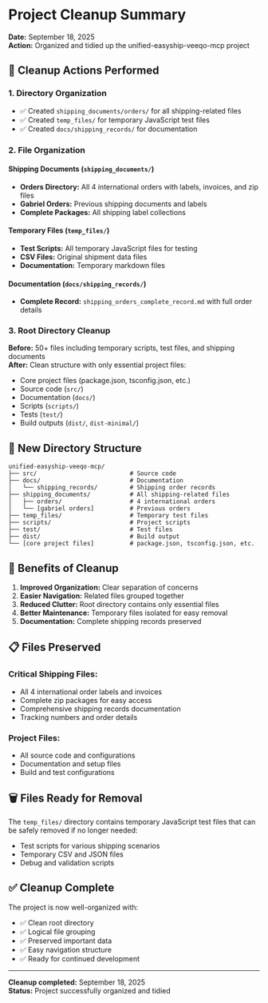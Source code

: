 # Project Cleanup Summary
**Date:** September 18, 2025  
**Action:** Organized and tidied up the unified-easyship-veeqo-mcp project

## 🧹 **Cleanup Actions Performed**

### **1. Directory Organization**
- ✅ Created `shipping_documents/orders/` for all shipping-related files
- ✅ Created `temp_files/` for temporary JavaScript test files
- ✅ Created `docs/shipping_records/` for documentation

### **2. File Organization**

#### **Shipping Documents (`shipping_documents/`)**
- **Orders Directory:** All 4 international orders with labels, invoices, and zip files
- **Gabriel Orders:** Previous shipping documents and labels
- **Complete Packages:** All shipping label collections

#### **Temporary Files (`temp_files/`)**
- **Test Scripts:** All temporary JavaScript files for testing
- **CSV Files:** Original shipment data files
- **Documentation:** Temporary markdown files

#### **Documentation (`docs/shipping_records/`)**
- **Complete Record:** `shipping_orders_complete_record.md` with full order details

### **3. Root Directory Cleanup**
**Before:** 50+ files including temporary scripts, test files, and shipping documents  
**After:** Clean structure with only essential project files:
- Core project files (package.json, tsconfig.json, etc.)
- Source code (`src/`)
- Documentation (`docs/`)
- Scripts (`scripts/`)
- Tests (`test/`)
- Build outputs (`dist/`, `dist-minimal/`)

## 📁 **New Directory Structure**

```
unified-easyship-veeqo-mcp/
├── src/                          # Source code
├── docs/                         # Documentation
│   └── shipping_records/         # Shipping order records
├── shipping_documents/           # All shipping-related files
│   ├── orders/                   # 4 international orders
│   └── [gabriel orders]          # Previous orders
├── temp_files/                   # Temporary test files
├── scripts/                      # Project scripts
├── test/                         # Test files
├── dist/                         # Build output
└── [core project files]          # package.json, tsconfig.json, etc.
```

## 🎯 **Benefits of Cleanup**

1. **Improved Organization:** Clear separation of concerns
2. **Easier Navigation:** Related files grouped together
3. **Reduced Clutter:** Root directory contains only essential files
4. **Better Maintenance:** Temporary files isolated for easy removal
5. **Documentation:** Complete shipping records preserved

## 📋 **Files Preserved**

### **Critical Shipping Files:**
- All 4 international order labels and invoices
- Complete zip packages for easy access
- Comprehensive shipping records documentation
- Tracking numbers and order details

### **Project Files:**
- All source code and configurations
- Documentation and setup files
- Build and test configurations

## 🗑️ **Files Ready for Removal**

The `temp_files/` directory contains temporary JavaScript test files that can be safely removed if no longer needed:
- Test scripts for various shipping scenarios
- Temporary CSV and JSON files
- Debug and validation scripts

## ✅ **Cleanup Complete**

The project is now well-organized with:
- ✅ Clean root directory
- ✅ Logical file grouping
- ✅ Preserved important data
- ✅ Easy navigation structure
- ✅ Ready for continued development

---
**Cleanup completed:** September 18, 2025  
**Status:** Project successfully organized and tidied
